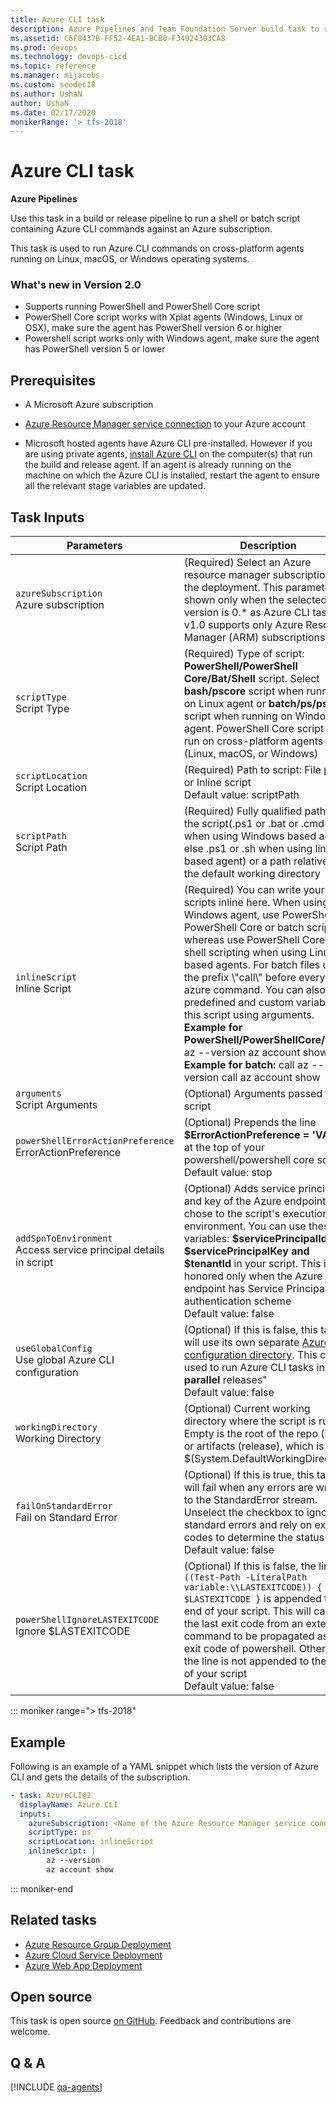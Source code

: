 ```yaml
---
title: Azure CLI task
description: Azure Pipelines and Team Foundation Server build task to run a shell or batch script containing Microsoft Azure CLI commands
ms.assetid: C6F8437B-FF52-4EA1-BCB0-F34924303CA8
ms.prod: devops
ms.technology: devops-cicd
ms.topic: reference
ms.manager: mijacobs
ms.custom: seodec18
ms.author: UshaN
author: UshaN
ms.date: 02/17/2020
monikerRange: '> tfs-2018'
---
```


# Azure CLI task

**Azure Pipelines**

Use this task in a build or release pipeline to run a shell or batch 
script containing Azure CLI commands against an Azure subscription.

This task is used to run Azure CLI commands on 
cross-platform agents running on Linux, macOS, or Windows operating systems.


### What's new in Version 2.0

- Supports running PowerShell and PowerShell Core script
- PowerShell Core script works with Xplat agents (Windows, Linux or OSX), make sure the agent has PowerShell version 6 or higher
- Powershell script works only with Windows agent, make sure the agent has PowerShell version 5 or lower

## Prerequisites

- A Microsoft Azure subscription

- [Azure Resource Manager service connection](../../library/connect-to-azure.md) to your Azure account

- Microsoft hosted agents have Azure CLI pre-installed. However if you are using private agents, [install Azure CLI](https://azure.microsoft.com/documentation/articles/xplat-cli-install/) on the computer(s) that run the build and release agent. 
  If an agent is already running on the machine on which the Azure CLI is installed, restart the agent to ensure all the relevant stage variables are updated.
  
## Task Inputs

<table>
  <thead>
    <tr>
      <th>Parameters</th>
      <th>Description</th>
    </tr>
  </thead>
<tr>
    <td><code>azureSubscription</code><br/>Azure subscription</td>
    <td>(Required) Select an Azure resource manager subscription for the deployment. This parameter is shown only when the selected task version is 0.* as Azure CLI task v1.0 supports only Azure Resource Manager (ARM) subscriptions</td>
</tr>
<tr>
    <td><code>scriptType</code><br/>Script Type</td>
    <td>(Required) Type of script: <b>PowerShell/PowerShell Core/Bat/Shell</b> script. Select <b>bash/pscore</b> script when running on Linux agent or <b>batch/ps/pscore</b> script when running on Windows agent. PowerShell Core script can run on cross-platform agents (Linux, macOS, or Windows)</td>
</tr>
<tr>
    <td><code>scriptLocation</code><br/>Script Location</td>
    <td>(Required) Path to script: File path or Inline script<br/>Default value: scriptPath</td>
</tr>
<tr>
    <td><code>scriptPath</code><br/>Script Path</td>
    <td>(Required) Fully qualified path of the script(.ps1 or .bat or .cmd when using Windows based agent else .ps1 or .sh when using linux based agent) or a path relative to the default working directory</td>
</tr>
<tr>
    <td><code>inlineScript</code><br/>Inline Script</td>
    <td>(Required) You can write your scripts inline here. When using Windows agent, use PowerShell or PowerShell Core or batch scripting whereas use PowerShell Core or shell scripting when using Linux based agents. For batch files use the prefix \"call\" before every azure command. You can also pass predefined and custom variables to this script using arguments. <br/><b>Example for PowerShell/PowerShellCore/shell:</b> az --version az account show <br/><b>Example for batch:</b> call az --version call az account show</td>
</tr>
<tr>
    <td><code>arguments</code><br/>Script Arguments</td>
    <td>(Optional) Arguments passed to the script</td>
</tr>
<tr>
    <td><code>powerShellErrorActionPreference</code><br/>ErrorActionPreference</td>
    <td>(Optional) Prepends the line <b>$ErrorActionPreference = 'VALUE'</b> at the top of your powershell/powershell core script<br/>Default value: stop</td>
</tr>
<tr>
    <td><code>addSpnToEnvironment</code><br/>Access service principal details in script</td>
    <td>(Optional) Adds service principal id and key of the Azure endpoint you chose to the script's execution environment. You can use these variables: <b>$servicePrincipalId, $servicePrincipalKey and $tenantId</b> in your script. This is honored only when the Azure endpoint has Service Principal authentication scheme<br/>Default value: false</td>
</tr>
<tr>
    <td><code>useGlobalConfig</code><br/>Use global Azure CLI configuration</td>
    <td>(Optional) If this is false, this task will use its own separate <a href= "https://docs.microsoft.com/cli/azure/azure-cli-configuration?view=azure-cli-latest#cli-configuration-file">Azure CLI configuration directory</a>. This can be used to run Azure CLI tasks in <b>parallel</b> releases" <br/>Default value: false</td>
</tr>
<tr>
    <td><code>workingDirectory</code><br/>Working Directory</td>
    <td>(Optional) Current working directory where the script is run.  Empty is the root of the repo (build) or artifacts (release), which is $(System.DefaultWorkingDirectory)</td>
</tr>
<tr>
    <td><code>failOnStandardError</code><br/>Fail on Standard Error</td>
    <td>(Optional) If this is true, this task will fail when any errors are written to the StandardError stream. Unselect the checkbox to ignore standard errors and rely on exit codes to determine the status<br/>Default value: false</td>
</tr>
<tr>
    <td><code>powerShellIgnoreLASTEXITCODE</code><br/>Ignore $LASTEXITCODE</td>
    <td>(Optional) If this is false, the line <code>if ((Test-Path -LiteralPath variable:\\LASTEXITCODE)) { exit $LASTEXITCODE }</code> is appended to the end of your script. This will cause the last exit code from an external command to be propagated as the exit code of powershell. Otherwise the line is not appended to the end of your script<br/>Default value: false</td>
</tr>
</table>

::: moniker range="> tfs-2018"

## Example

Following is an example of a YAML snippet which lists the version of Azure CLI and gets the details of the subscription.

```yaml
- task: AzureCLI@2
  displayName: Azure CLI
  inputs:
    azureSubscription: <Name of the Azure Resource Manager service connection>
    scriptType: ps
    scriptLocation: inlineScript
    inlineScript: |
        az --version
        az account show
```

::: moniker-end

## Related tasks

- [Azure Resource Group Deployment](azure-resource-group-deployment.md)
- [Azure Cloud Service Deployment](azure-cloud-powershell-deployment.md)
- [Azure Web App Deployment](azure-rm-web-app-deployment.md)

## Open source

This task is open source [on GitHub](https://github.com/Microsoft/azure-pipelines-tasks). Feedback and contributions are welcome.

## Q & A
<!-- BEGINSECTION class="md-qanda" -->

[!INCLUDE [qa-agents](../../includes/qa-agents.md)]

<!-- ENDSECTION -->
